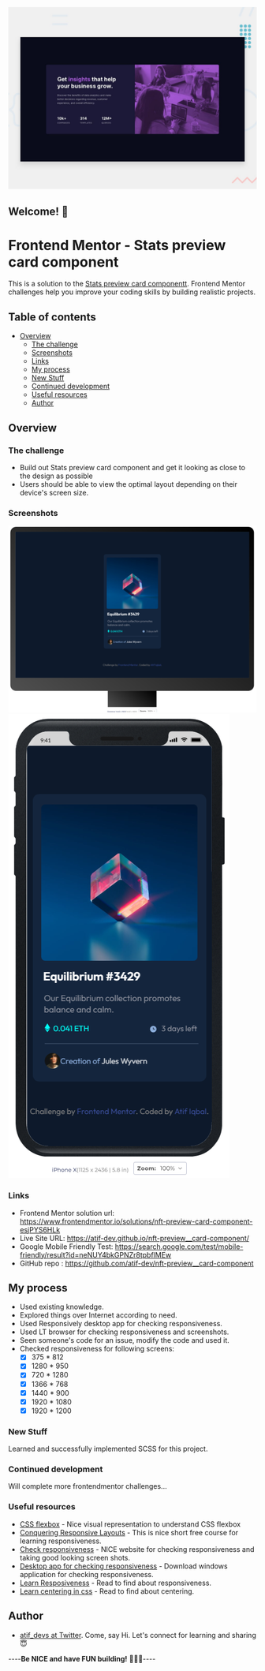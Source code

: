

![Design preview for the Stats preview card component coding challenge](./design/desktop-preview.jpg)

## Welcome! 👋

# Frontend Mentor - Stats preview card component

This is a solution to the [Stats preview card componentt](https://www.frontendmentor.io/challenges/stats-preview-card-component-8JqbgoU62). Frontend Mentor challenges help you improve your coding skills by building realistic projects. 

## Table of contents

- [Overview](#overview)
  - [The challenge](#the-challenge)
  - [Screenshots](#screenshots)
  - [Links](#links)
  - [My process](#my-process)
  - [New Stuff](#new-stuff)
  - [Continued development](#continued-development)
  - [Useful resources](#useful-resources)
  - [Author](#author)

## Overview

### The challenge

- Build out Stats preview card component and get it looking as close to the design as possible
- Users should be able to view the optimal layout depending on their device's screen size.

### Screenshots

![PC View](https://github.com/atif-dev/nft-preview__card-component/blob/main/Screenshots/desktop-1440%20x%20900.png?raw=true)
![Mobile view](https://github.com/atif-dev/nft-preview__card-component/blob/main/Screenshots/iphone%20X.png?raw=true)

### Links

- Frontend Mentor solution url:  https://www.frontendmentor.io/solutions/nft-preview-card-component-esjPYS6HLk
- Live Site URL: https://atif-dev.github.io/nft-preview__card-component/
- Google Mobile Friendly Test: https://search.google.com/test/mobile-friendly/result?id=neNUY4bkGPNZr8tpbflMEw
- GitHub repo : https://github.com/atif-dev/nft-preview__card-component

## My process

  - Used existing knowledge.
  - Explored things over Internet according to need.
  - Used Responsively desktop app for checking responsiveness.
  - Used LT browser for checking responsiveness and screenshots.
  - Seen someone's code for an issue, modify the code and used it.
  - Checked responsiveness for following screens:
    - [x] 375 * 812
    - [x] 1280 * 950
    - [x] 720 * 1280
    - [x] 1366 * 768
    - [x] 1440 * 900
    - [x] 1920 * 1080
    - [x] 1920 * 1200

### New Stuff

  Learned and successfully implemented SCSS for this project.

### Continued development

  Will complete more frontendmentor challenges... 

### Useful resources

- [CSS flexbox](https://css-tricks.com/snippets/css/a-guide-to-flexbox/) - Nice visual representation to understand CSS flexbox 
- [Conquering Responsive Layouts](https://courses.kevinpowell.co/conquering-responsive-layouts) - This is nice short free course for learning responsiveness.
- [Check responsiveness](https://www.lambdatest.com/mobile-view-website) - NICE website for checking responsiveness and taking good looking screen shots.
- [Desktop app for checking responsiveness](https://responsively.app/) - Download windows application for checking responsiveness.
- [Learn Resposiveness](https://web.dev/learn/design/) - Read to find about responsiveness.
- [Learn centering in css](https://moderncss.dev/complete-guide-to-centering-in-css/) - Read to find about centering.

## Author

- [atif_devs at Twitter](https://twitter.com/atif_devs). Come, say Hi. Let's connect for learning and sharing😇

----**Be NICE and have FUN building!** 🚀😎😇----
